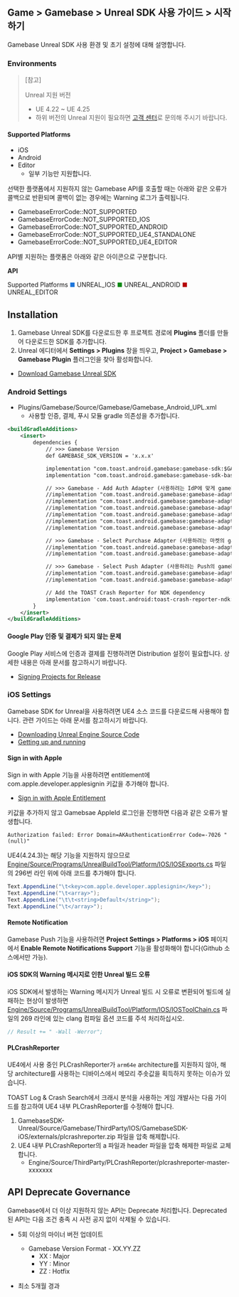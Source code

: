 ## Game > Gamebase > Unreal SDK 사용 가이드 > 시작하기

Gamebase Unreal SDK 사용 환경 및 초기 설정에 대해 설명합니다.

### Environments

> [참고] 
>
> Unreal 지원 버전
>
> * UE 4.22 ~ UE 4.25
> * 하위 버전의 Unreal 지원이 필요하면 [고객 센터](https://toast.com/support/inquiry)로 문의해 주시기 바랍니다.

#### Supported Platforms

* iOS
* Android
* Editor
    * 일부 기능만 지원합니다.

선택한 플랫폼에서 지원하지 않는 Gamebase API를 호출할 때는 아래와 같은 오류가 콜백으로 반환되며 콜백이 없는 경우에는 Warning 로그가 출력됩니다.

* GamebaseErrorCode::NOT_SUPPORTED
* GamebaseErrorCode::NOT_SUPPORTED_IOS
* GamebaseErrorCode::NOT_SUPPORTED_ANDROID
* GamebaseErrorCode::NOT_SUPPORTED_UE4_STANDALONE
* GamebaseErrorCode::NOT_SUPPORTED_UE4_EDITOR

API별 지원하는 플랫폼은 아래와 같은 아이콘으로 구분합니다.

**API**

Supported Platforms
<span style="color:#1D76DB; font-size: 10pt">■</span> UNREAL_IOS
<span style="color:#0E8A16; font-size: 10pt">■</span> UNREAL_ANDROID
<span style="color:#B60205; font-size: 10pt">■</span> UNREAL_EDITOR

## Installation

1. Gamebase Unreal SDK를 다운로드한 후 프로젝트 경로에 **Plugins** 폴더를 만들어 다운로드한 SDK를 추가합니다.
2. Unreal 에디터에서 **Settings > Plugins** 창을 띄우고, **Project > Gamebase > Gamebase Plugin** 플러그인을 찾아 활성화합니다.

* [Download Gamebase Unreal SDK](/Download/#game-gamebase)

### Android Settings

* Plugins/Gamebase/Source/Gamebase/Gamebase_Android_UPL.xml
    * 사용할 인증, 결제, 푸시 모듈 gradle 의존성을 추가합니다.

```xml
<buildGradleAdditions>
    <insert>
        dependencies {
            // >>> Gamebase Version
            def GAMEBASE_SDK_VERSION = 'x.x.x'

            implementation "com.toast.android.gamebase:gamebase-sdk:$GAMEBASE_SDK_VERSION"
            implementation "com.toast.android.gamebase:gamebase-sdk-base:$GAMEBASE_SDK_VERSION"

            // >>> Gamebase - Add Auth Adapter (사용하려는 IdP에 맞게 gamebase-adapter-auth 모듈을 gradle 의존성에 추가합니다.)
            //implementation "com.toast.android.gamebase:gamebase-adapter-auth-facebook:$GAMEBASE_SDK_VERSION"
            //implementation "com.toast.android.gamebase:gamebase-adapter-auth-google:$GAMEBASE_SDK_VERSION"
            //implementation "com.toast.android.gamebase:gamebase-adapter-auth-line:$GAMEBASE_SDK_VERSION"
            //implementation "com.toast.android.gamebase:gamebase-adapter-auth-naver:$GAMEBASE_SDK_VERSION"
            //implementation "com.toast.android.gamebase:gamebase-adapter-auth-payco:$GAMEBASE_SDK_VERSION"
            //implementation "com.toast.android.gamebase:gamebase-adapter-auth-twitter:$GAMEBASE_SDK_VERSION"

            // >>> Gamebase - Select Purchase Adapter (사용하려는 마켓의 gamebase-adapter-purchase 모듈을 gradle 의존성에 추가합니다.)
            //implementation "com.toast.android.gamebase:gamebase-adapter-purchase-google:$GAMEBASE_SDK_VERSION"
            //implementation "com.toast.android.gamebase:gamebase-adapter-purchase-onestore:$GAMEBASE_SDK_VERSION"

            // >>> Gamebase - Select Push Adapter (사용하려는 Push의 gamebase-adapter-purchase 모듈을 gradle 의존성에 추가합니다.)
            //implementation "com.toast.android.gamebase:gamebase-adapter-push-fcm:$GAMEBASE_SDK_VERSION"
            //implementation "com.toast.android.gamebase:gamebase-adapter-push-tencent:$GAMEBASE_SDK_VERSION"

            // Add the TOAST Crash Reporter for NDK dependency
            implementation 'com.toast.android:toast-crash-reporter-ndk:0.21.0'
        }
    </insert>
</buildGradleAdditions>
```

#### Google Play 인증 및 결제가 되지 않는 문제

Google Play 서비스에 인증과 결제를 진행하려면 Distribution 설정이 필요합니다.
상세한 내용은 아래 문서를 참고하시기 바랍니다. 

* [Signing Projects for Release](https://docs.unrealengine.com/en-US/Platforms/Mobile/Android/DistributionSigning/index.html)

### iOS Settings

Gamebase SDK for Unreal을 사용하려면 UE4 소스 코드를 다운로드해 사용해야 합니다.
관련 가이드는 아래 문서를 참고하시기 바랍니다.

* [Downloading Unreal Engine Source Code](https://docs.unrealengine.com/en-US/GettingStarted/DownloadingUnrealEngine/index.html)
* [Getting up and running](https://github.com/EpicGames/UnrealEngine#getting-up-and-running)

#### Sign in with Apple

Sign in with Apple 기능을 사용하려면 entitlement에 com.apple.developer.applesignin 키값을 추가해야 합니다.

* [Sign in with Apple Entitlement](https://developer.apple.com/documentation/bundleresources/entitlements/com_apple_developer_applesignin)

키값을 추가하지 않고 Gamebsae AppleId 로그인을 진행하면 다음과 같은 오류가 발생합니다.

```
Authorization failed: Error Domain=AKAuthenticationError Code=-7026 "(null)"

```

UE4(4.24.3)는 해당 기능을 지원하지 않으므로 [Engine/Source/Programs/UnrealBuildTool/Platform/IOS/IOSExports.cs](https://github.com/EpicGames/UnrealEngine/blob/release/Engine/Source/Programs/UnrealBuildTool/Platform/IOS/IOSExports.cs) 파일의 296번 라인 위에 아래 코드를 추가해야 합니다.

```cs
Text.AppendLine("\t<key>com.apple.developer.applesignin</key>");
Text.AppendLine("\t<array>");
Text.AppendLine("\t\t<string>Default</string>");
Text.AppendLine("\t</array>");
```

#### Remote Notification

Gamebase Push 기능을 사용하려면 **Project Settings > Platforms > iOS** 페이지에서 **Enable Remote Notifications Support** 기능을 활성화해야 합니다(Github 소스에서만 가능).

#### iOS SDK의 Warning 메시지로 인한 Unreal 빌드 오류

iOS SDK에서 발생하는 Warning 메시지가 Unreal 빌드 시 오류로 변환되어 빌드에 실패하는 현상이 발생하면 [Engine/Source/Programs/UnrealBuildTool/Platform/IOS/IOSToolChain.cs](https://github.com/EpicGames/UnrealEngine/blob/release/Engine/Source/Programs/UnrealBuildTool/Platform/IOS/IOSToolChain.cs) 파일의 269 라인에 있는 clang 컴파일 옵션 코드를 주석 처리하십시오.

```cs
// Result += " -Wall -Werror";
```

#### PLCrashReporter

UE4에서 사용 중인 PLCrashReporter가 `arm64e` architecture를 지원하지 않아, 해당 architecture를 사용하는 디바이스에서 메모리 주솟값을 획득하지 못하는 이슈가 있습니다.

TOAST Log & Crash Search에서 크래시 분석을 사용하는 게임 개발사는 다음 가이드를 참고하여 UE4 내부 PLCrashReporter를 수정해야 합니다.

1. GamebaseSDK-Unreal/Source/Gamebase/ThirdParty/IOS/GamebaseSDK-iOS/externals/plcrashreporter.zip 파일을 압축 해제합니다.
2. UE4 내부 PLCrashReporter의 a 파일과 header 파일을 압축 해제한 파일로 교체합니다.
    * Engine/Source/ThirdParty/PLCrashReporter/plcrashreporter-master-xxxxxxx

## API Deprecate Governance

Gamebase에서 더 이상 지원하지 않는 API는 Deprecate 처리합니다.
Deprecated된 API는 다음 조건 충족 시 사전 공지 없이 삭제될 수 있습니다.

* 5회 이상의 마이너 버전 업데이트
	* Gamebase Version Format - XX.YY.ZZ
		* XX : Major
		* YY : Minor
		* ZZ : Hotfix

* 최소 5개월 경과